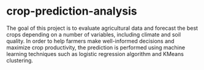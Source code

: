 # crop-prediction-analysis
The goal of this project is to evaluate agricultural data and forecast the best crops depending on a number of variables, including climate and soil quality. In order to help farmers make well-informed decisions and maximize crop productivity, the prediction is performed using machine learning techniques such as logistic regression algorithm and KMeans clustering.
